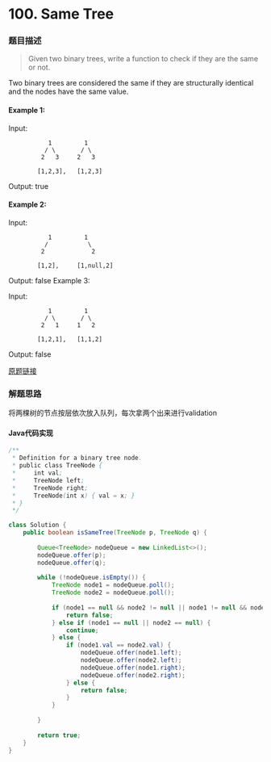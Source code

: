 # 100. Same Tree

### 题目描述

> Given two binary trees, write a function to check if they are the same or not.

Two binary trees are considered the same if they are structurally identical and the nodes have the same value.


#### Example 1:

Input:
```
           1         1
          / \       / \
         2   3     2   3

        [1,2,3],   [1,2,3]
 ```

Output: true

#### Example 2:

Input:
```
           1         1
          /           \
         2             2

        [1,2],     [1,null,2]
```

Output: false
Example 3:

Input:
```
           1         1
          / \       / \
         2   1     1   2

        [1,2,1],   [1,1,2]
```

Output: false



[原题链接](https://leetcode.com/problems/same-tree/description/)

### 解题思路

将两棵树的节点按层依次放入队列，每次拿两个出来进行validation

#### Java代码实现

```java
/**
 * Definition for a binary tree node.
 * public class TreeNode {
 *     int val;
 *     TreeNode left;
 *     TreeNode right;
 *     TreeNode(int x) { val = x; }
 * }
 */

class Solution {
    public boolean isSameTree(TreeNode p, TreeNode q) {
        
        Queue<TreeNode> nodeQueue = new LinkedList<>();
        nodeQueue.offer(p);
        nodeQueue.offer(q);
        
        while (!nodeQueue.isEmpty()) {
            TreeNode node1 = nodeQueue.poll();
            TreeNode node2 = nodeQueue.poll();
            
            if (node1 == null && node2 != null || node1 != null && node2 == null) {
                return false;
            } else if (node1 == null || node2 == null) {
                continue;
            } else {
                if (node1.val == node2.val) {
                    nodeQueue.offer(node1.left);
                    nodeQueue.offer(node2.left);
                    nodeQueue.offer(node1.right);
                    nodeQueue.offer(node2.right);
                } else {
                    return false;
                }
            }
                
        }
        
        return true;
    }
}
```